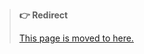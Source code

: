 > **👉 Redirect**
>
> [This page is moved to here.](https://github.com/hugoalh/hugoalh/blob/main/guides/hxhs-universal-general-process-time.md)
